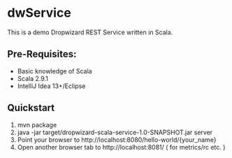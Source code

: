 dwService
=========

This is a demo Dropwizard REST Service written in Scala.

Pre-Requisites:
--------------
- Basic knowledge of Scala
- Scala 2.9.1
- IntelliJ Idea 13+/Eclipse

Quickstart
----------
1. mvn package
2. java -jar target/dropwizard-scala-service-1.0-SNAPSHOT.jar server
3. Point your browser to http://localhost:8080/hello-world/{your_name}
4. Open another browser tab to http://localhost:8081/ ( for metrics/rc etc. )
